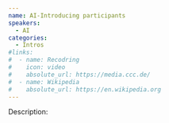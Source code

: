```yaml
---
name: AI-Introducing participants
speakers:
  - AI
categories:
  - Intros
#links:
#  - name: Recodring
#    icon: video
#    absolute_url: https://media.ccc.de/
#  - name: Wikipedia
#    absolute_url: https://en.wikipedia.org
---
```


Description:
